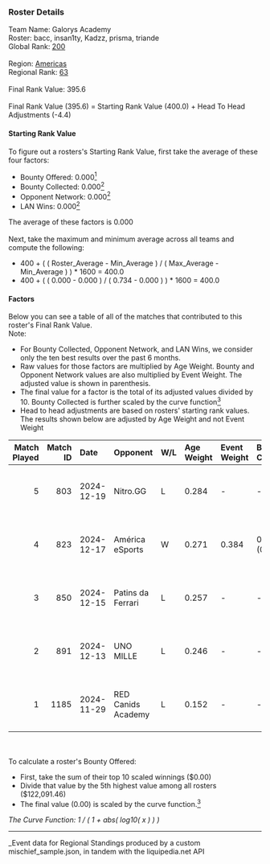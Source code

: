 ### Roster Details<br />
Team Name: Galorys Academy<br />
Roster: bacc, insan1ty, Kadzz, prisma, triande<br />
Global Rank: [200](../../standings_global_2025_05_05.md)<br />
<br />
Region: [Americas]( ../../standings_americas_2025_05_05.md)<br />
Regional Rank: [63]( ../../standings_americas_2025_05_05.md)<br />
<br />
Final Rank Value:  395.6<br />
<br />
Final Rank Value (395.6) = Starting Rank Value (400.0) + Head To Head Adjustments (-4.4)<br />

#### Starting Rank Value<br />
To figure out a rosters's Starting Rank Value, first take the average of these four factors:<br />
- Bounty Offered: 0.000[<sup>1</sup>](#table2)
- Bounty Collected: 0.000[<sup>2</sup>](#table1)
- Opponent Network: 0.000[<sup>2</sup>](#table1)
- LAN Wins: 0.000[<sup>2</sup>](#table1)

The average of these factors is 0.000<br />
<br />
Next, take the maximum and minimum average across all teams and compute the following:<br />
- 400 + ( ( Roster_Average - Min_Average ) / ( Max_Average - Min_Average ) ) * 1600 = 400.0
- 400 + ( ( 0.000 - 0.000 ) / ( 0.734 - 0.000 ) ) * 1600 = 400.0


#### Factors<br />
Below you can see a table of all of the matches that contributed to this roster's Final Rank Value.<br />
Note:<br />

- For Bounty Collected, Opponent Network, and LAN Wins, we consider only the ten best results over the past 6 months.
- Raw values for those factors are multiplied by Age Weight. Bounty and Opponent Network values are also multiplied by Event Weight. The adjusted value is shown in parenthesis.
- The final value for a factor is the total of its adjusted values divided by 10. Bounty Collected is further scaled by the curve function[<sup>3</sup>](#curveFunction)
- Head to head adjustments are based on rosters' starting rank values. The results shown below are adjusted by Age Weight and not Event Weight
<span id="table1"></span><br />


| Match Played | Match ID | Date       | Opponent           | W/L | Age Weight | Event Weight | Bounty Collected | Opponent Network | LAN Wins  | H2H Adj. | Roster                                 |
| -: | -: | :- | :- | :- | :- | :- | :- | :- | :- | -: | :- |
|            5 |      803 | 2024-12-19 | Nitro.GG           | L   | 0.284      | -            | -                | -                | -         |    -2.10 | bacc, insan1ty, Kadzz, prisma, triande |
|            4 |      823 | 2024-12-17 | América eSports    | W   | 0.271      | 0.384        | 0.000 (0.000)    | 0.000 (0.000)    | 0 (0.000) |     4.29 | bacc, insan1ty, Kadzz, prisma, triande |
|            3 |      850 | 2024-12-15 | Patins da Ferrari  | L   | 0.257      | -            | -                | -                | -         |    -2.77 | bacc, insan1ty, Kadzz, prisma, triande |
|            2 |      891 | 2024-12-13 | UNO MILLE          | L   | 0.246      | -            | -                | -                | -         |    -2.79 | bacc, insan1ty, Kadzz, prisma, triande |
|            1 |     1185 | 2024-11-29 | RED Canids Academy | L   | 0.152      | -            | -                | -                | -         |    -0.99 | bacc, insan1ty, Kadzz, prisma, triande |

<br />
<span id="table2"></span><br />
To calculate a roster's Bounty Offered:<br />

- First, take the sum of their top 10 scaled winnings ($0.00)
- Divide that value by the 5th highest value among all rosters ($122,091.46)
- The final value (0.00) is scaled by the curve function.[<sup>3</sup>](#curveFunction)

<span id="curveFunction"></span>_The Curve Function: 1 / ( 1 + abs( log10( x ) ) )_<br />

---
_Event data for Regional Standings produced by a custom mischief_sample.json, in tandem with the liquipedia.net API<br />
